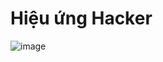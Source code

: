 # Hiệu ứng Hacker

![image](https://github.com/user-attachments/assets/0aeef4b5-46f4-414a-b8b8-50a947652449)
